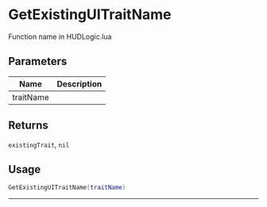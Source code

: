 # GetExistingUITraitName

Function name in HUDLogic.lua

## Parameters

| Name      | Description |
| --------- | ----------- |
| traitName |             |

## Returns

`existingTrait`, `nil`

## Usage

```lua
GetExistingUITraitName(traitName)
```

---
